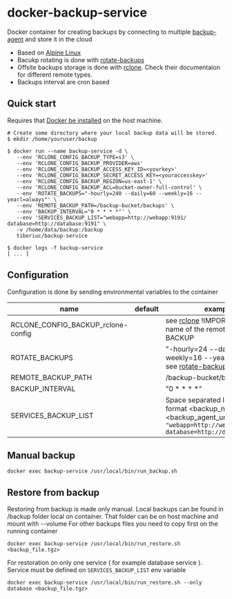 # docker-backup-service
Docker container for creating backups by connecting to multiple [backup-agent](https://github.com/tiberiuc/docker-backup-agent) and store it in the cloud

* Based on  [Alpine Linux](https://alpinelinux.org/)
* Bacukp rotating is done with [rotate-backups](https://github.com/xolox/python-rotate-backups)
* Offsite backups storage is done with [rclone](https://rclone.org/l). Check their documentaion for different remote types.
* Backups interval are cron based

## Quick start

Requires that [Docker be installed](https://docs.docker.com/engine/installation/) on the host machine.

```
# Create some directory where your local backup data will be stored.
$ mkdir /home/youruser/backup

$ docker run --name backup-service -d \
   --env 'RCLONE_CONFIG_BACKUP_TYPE=s3' \
   --env 'RCLONE_CONFIG_BACKUP_PROVIDER=aws'
   --env 'RCLONE_CONFIG_BACKUP_ACCESS_KEY_ID=<yourkey>'
   --env 'RCLONE_CONFIG_BACKUP_SECRET_ACCESS_KEY=<youraccesskey>'
   --env 'RCLONE_CONFIG_BACKUP_REGION=us-east-1' \
   --env 'RCLONE_CONFIG_BACKUP_ACL=bucket-owner-full-control' \
   --env 'ROTATE_BACKUPS="-hourly=240 --daily=60 --weekly=16 --yearl=always"' \
   --env 'REMOTE_BACKUP_PATH=/backup-bucket/backups' \
   --env 'BACKUP_INTERVAL="0 * * * *"' \
   --env 'SERVICES_BACKUP_LIST="webapp=http://webapp:9191/  database=http://database:9191" \
   -v /home/data/backup:/backup
   tiberiuc/backup-service

$ docker logs -f backup-service
[ ... ]
```


## Configuration

Configuration is done by sending environmental variables to the container

| name | default | example |
| ---- | ------- | --- |
|RCLONE_CONFIG_BACKUP_rclone-config |  | see [rclone](https://rclone.org/l) !IMPORTANT!  the name of the remote should be BACKUP|
|ROTATE_BACKUPS| | "-hourly=24 --daily=60 --weekly=16 --yearl=always" see [rotate-backups](https://github.com/xolox/python-rotate-backups)|
|REMOTE_BACKUP_PATH| |/backup-bucket/backup |
|BACKUP_INTERVAL | | "0 \* \* \* \*" |
|SERVICES_BACKUP_LIST| | Space separated list of values in format <backup_name>=<backup_agent_url> ex: `"webapp=http://webapp:9191  database=http://database:9191"` |


## Manual backup

```
docker exec backup-service /usr/local/bin/run_backup.sh
```

## Restore from backup

Restoring from backup is made only manual. Local backups can be found in /backup folder local on container. That folder can be on host machine and mount with --volume
For other backups files you need to copy first on the running container
```
docker exec backup-service /usr/local/bin/run_restore.sh <backup_file.tgz>
```

For restoration on only one service ( for example database service ). Service must be defined on `SERVICES_BACKUP_LIST` env variable
```
docker exec backup-service /usr/local/bin/run_restore.sh --only database <backup_file.tgz>
```

